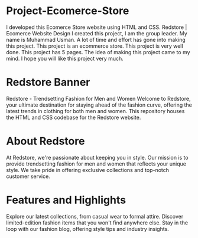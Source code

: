 # Project-Ecomerce-Store
I developed this Ecomerce Store website using HTML and CSS.
Redstore | Ecomerce Website Design
I created this project, I am the group leader. My name is Muhammad Usman. A lot of time and effort has gone into making this project. This project is an ecommerce store. This project is very well done. This project has 5 pages. The idea of ​​making this project came to my mind. I hope you will like this project very much.
# Redstore Banner
Redstore - Trendsetting Fashion for Men and Women
Welcome to Redstore, your ultimate destination for staying ahead of the fashion curve, offering the latest trends in clothing for both men and women. This repository houses the HTML and CSS codebase for the Redstore website.

# About Redstore
At Redstore, we're passionate about keeping you in style. Our mission is to provide trendsetting fashion for men and women that reflects your unique style. We take pride in offering exclusive collections and top-notch customer service.

# Features and Highlights
Explore our latest collections, from casual wear to formal attire.
Discover limited-edition fashion items that you won't find anywhere else.
Stay in the loop with our fashion blog, offering style tips and industry insights.
